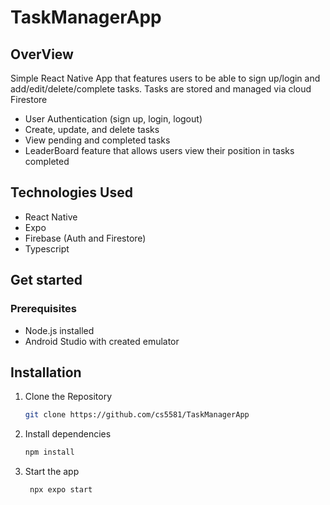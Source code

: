 # TaskManagerApp

## OverView
Simple React Native App that features users to be able to sign up/login and add/edit/delete/complete tasks. Tasks are stored and managed via cloud Firestore

- User Authentication (sign up, login, logout)
- Create, update, and delete tasks
- View pending and completed tasks
- LeaderBoard feature that allows users view their position in tasks completed

## Technologies Used

- React Native
- Expo
- Firebase (Auth and Firestore)
- Typescript


## Get started

### Prerequisites

- Node.js installed
- Android Studio with created emulator

## Installation
1. Clone the Repository
   ```bash
   git clone https://github.com/cs5581/TaskManagerApp
   ```

1. Install dependencies

   ```bash
   npm install
   ```

2. Start the app

   ```bash
    npx expo start
   ```


